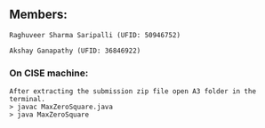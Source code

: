 ## Members:

    Raghuveer Sharma Saripalli (UFID: 50946752)

    Akshay Ganapathy (UFID: 36846922)


### On CISE machine:
    After extracting the submission zip file open A3 folder in the terminal.
    > javac MaxZeroSquare.java
    > java MaxZeroSquare
        

